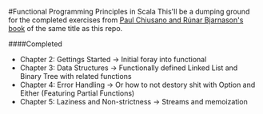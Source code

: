 #Functional Programming Principles in Scala
This'll be a dumping ground for the completed exercises from [Paul Chiusano and Rúnar Bjarnason's book](http://www.manning.com/bjarnason/) of the same title as this repo.

####Completed

- Chapter 2: Gettings Started -> Initial foray into functional
- Chapter 3: Data Structures -> Functionally defined Linked List and Binary Tree with related functions
- Chapter 4: Error Handling -> Or how to not destory shit with Option and Either (Featuring Partial Functions)
- Chapter 5: Laziness and Non-strictness -> Streams and memoization
